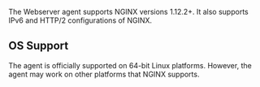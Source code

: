 
<!--
title: "Contrast Webserver Agent Supported Technologies"
description: "Contrast Webserver agent supported technologies"
tags: "installation agent webserver nginx supported technology"
-->


The Webserver agent supports NGINX versions 1.12.2+. It also supports IPv6 and HTTP/2 configurations of NGINX. 

## OS Support

The agent is officially supported on 64-bit Linux platforms. However, the agent may work on other platforms that NGINX supports.
